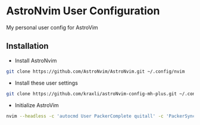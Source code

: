 # AstroNvim User Configuration

My personal user config for AstroVim

## Installation

- Install AstroNvim

```sh
git clone https://github.com/AstroNvim/AstroNvim.git ~/.config/nvim
```

- Install these user settings

```sh
git clone https://github.com/kraxli/astroNvim-config-mh-plus.git ~/.config/astronvim
```

- Initialize AstroVim

```sh
nvim --headless -c 'autocmd User PackerComplete quitall' -c 'PackerSync'
```
